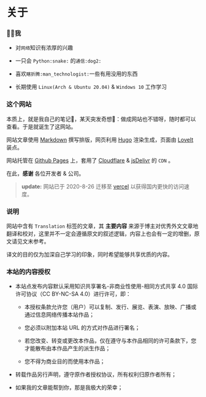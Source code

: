 # 关于


### :man_shrugging:我

- 对`网络`知识有浓厚的兴趣

- 一只会 `Python:snake:` 的`通信:dog2:`

- 喜欢`瞎折腾:man_technologist:`一些有用没用的东西

- 长期使用 `Linux(Arch & Ubuntu 20.04)` & `Windows 10` 工作学习

### 这个网站

本质上，就是我自己的笔记:notebook_with_decorative_cover:，某天突发奇想:thought_balloon:：做成网站也不错呀，随时都可以查看。于是就诞生了这网站。

网站文章使用 [Markdown](https://zh.wikipedia.org/zh-hans/Markdown) 撰写排版，网页利用 [Hugo](https://gohugo.io/) 渲染生成，页面由 [LoveIt](https://github.com/dillonzq/LoveIt) 装点。

网站托管在 [Github Pages](https://pages.github.com/) 上，套用了 [Cloudflare](https://www.cloudflare.com/) & [jsDelivr](https://www.jsdelivr.com/) 的 `CDN` 。

在此，**感谢** 各位开发者 & 公司。

> **update:** 网站已于 2020-8-26 迁移至 [vercel](https://vercel.com) 以获得国内更快的访问速度。

### 说明

网站中含有 `Translation` 标签的文章，其 **主要内容** 来源于博主对优秀外文文章地翻译和校对，这里并不一定会遵循原文的叙述逻辑，内容上也会有一定的增删，原文请见文末参考。

译文的目的仅为加深自己学习的印象，同时希望能够共享优质的内容。

### 本站的内容授权

- 本站点发布内容默认采用知识共享署名-非商业性使用-相同方式共享 4.0 国际许可协议（CC BY-NC-SA 4.0）进行许可，即：

  - 本授权条款允许您（用户）可以复制、发行、展览、表演、放映、广播或通过信息网络传播本站作品；

  - 您必须以附加本站 URL 的方式对作品进行署名；

  - 若您改变、转变或更改本作品，仅在遵守与本作品相同的许可条款下，您才能散布由本作品产生的派生作品；

  - 您不得为商业目的而使用本作品；

- 转载作品另行声明，遵守原作者授权协议，所有权利归原作者所有；

- 如果我的文章能帮到你，那是我极大的荣幸；

